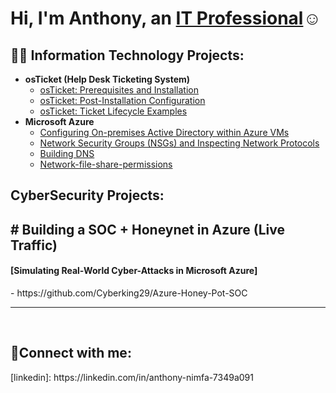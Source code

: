 <h1>Hi, I'm Anthony, an <a href="https://linkedin.com/in/anthony-nimfa-7349a091">IT Professional</a>☺</h1>

<h2>👨‍💻 Information Technology Projects:</h2>

- <b>osTicket (Help Desk Ticketing System)</b>
  - [osTicket: Prerequisites and Installation](https://github.com/Cyberking29/osticket-prereqs)
  - [osTicket: Post-Installation Configuration](https://github.com/Cyberking29/osTicket-post-install-config)
  - [osTicket: Ticket Lifecycle Examples](https://github.com/Cyberking29/osTicket-Lifecycle-intake-Through-Resolution)
- <b>Microsoft Azure</b>
  - [Configuring On-premises Active Directory within Azure VMs](https://github.com/Cyberking29/activedirectory)
  - [Network Security Groups (NSGs) and Inspecting Network Protocols](https://github.com/Cyberking29/Network-protocols-on-Azure)
  - [Building  DNS](https://github.com/Cyberking29/DNS)
  - [Network-file-share-permissions](https://github.com/Cyberking29/Network-File-shares-and-Permissions)

<h2> CyberSecurity Projects:</h2>
<h2> # Building a SOC + Honeynet in Azure (Live Traffic)</h2> 
 <h4>[Simulating Real-World Cyber-Attacks in Microsoft Azure]</h4> 
- https://github.com/Cyberking29/Azure-Honey-Pot-SOC
 
  
  
 ---
  
 <br />
  
  

<h2>🤳Connect with me:</h2>
[linkedin]: https://linkedin.com/in/anthony-nimfa-7349a091
